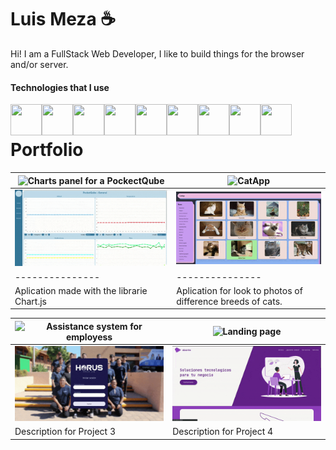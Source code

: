 # Luis Meza ☕
Hi! I am a FullStack Web Developer, I like to build things for the browser and/or server.
#### Technologies that I use
<img align='left' width='50px' height='50px' src="https://cdn.jsdelivr.net/gh/devicons/devicon@latest/icons/django/django-plain.svg" />
<img align='left' width='50px' height='50px' src="https://cdn.jsdelivr.net/gh/devicons/devicon@latest/icons/react/react-original.svg" />
<img align='left' width='50px' height='50px' src="https://cdn.jsdelivr.net/gh/devicons/devicon@latest/icons/python/python-original.svg" />
<img align='left' width='50px' height='50px' src="https://cdn.jsdelivr.net/gh/devicons/devicon@latest/icons/javascript/javascript-original.svg" />
<img align='left' width='50px' height='50px' src="https://cdn.jsdelivr.net/gh/devicons/devicon@latest/icons/html5/html5-original.svg" />
<img align='left' width='50px' height='50px' src="https://cdn.jsdelivr.net/gh/devicons/devicon@latest/icons/css3/css3-original.svg" />
<img align='left' width='50px' height='50px' src="https://cdn.jsdelivr.net/gh/devicons/devicon@latest/icons/tailwindcss/tailwindcss-original.svg" />
<img align='left' width='50px' height='50px' src="https://cdn.jsdelivr.net/gh/devicons/devicon@latest/icons/git/git-original.svg" />
<img align='left' width='50px' height='50px' src="https://cdn.jsdelivr.net/gh/devicons/devicon@latest/icons/linux/linux-original.svg" />  
<br />  

# Portfolio
| ![Charts panel for a PockectQube](https://github.com/luismeza8/human_machine_interface) | ![CatApp](https://github.com/luismeza8/CatApp) |
|---------------|---------------|
| <img src='./assets/charts.gif' width='400px' /> | <img src='./assets/catapp.gif' width='400px' /> |
|---------------|---------------|
| Aplication made with the librarie Chart.js | Aplication for look to photos of difference breeds of cats.

| ![Assistance system for employess](https://github.com/luismeza8/assistance_system) | ![Landing page](abante.digital) |
|---------------|---------------|
| <img src='./assets/assistance.gif' width='400px' /> | <img src='./assets/landing.gif' width='400px' /> |
| Description for Project 3 | Description for Project 4 |
